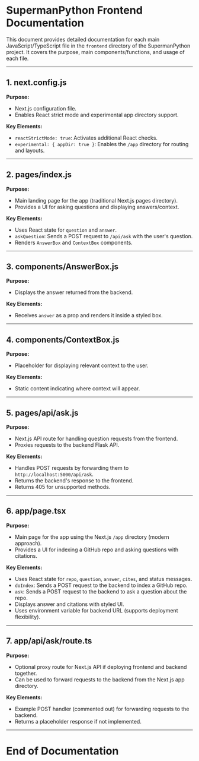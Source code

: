 # SupermanPython Frontend Documentation

This document provides detailed documentation for each main JavaScript/TypeScript file in the `frontend` directory of the SupermanPython project. It covers the purpose, main components/functions, and usage of each file.

---

## 1. next.config.js

**Purpose:**
- Next.js configuration file.
- Enables React strict mode and experimental app directory support.

**Key Elements:**
- `reactStrictMode: true`: Activates additional React checks.
- `experimental: { appDir: true }`: Enables the `/app` directory for routing and layouts.

---

## 2. pages/index.js

**Purpose:**
- Main landing page for the app (traditional Next.js pages directory).
- Provides a UI for asking questions and displaying answers/context.

**Key Elements:**
- Uses React state for `question` and `answer`.
- `askQuestion`: Sends a POST request to `/api/ask` with the user's question.
- Renders `AnswerBox` and `ContextBox` components.

---

## 3. components/AnswerBox.js

**Purpose:**
- Displays the answer returned from the backend.

**Key Elements:**
- Receives `answer` as a prop and renders it inside a styled box.

---

## 4. components/ContextBox.js

**Purpose:**
- Placeholder for displaying relevant context to the user.

**Key Elements:**
- Static content indicating where context will appear.

---

## 5. pages/api/ask.js

**Purpose:**
- Next.js API route for handling question requests from the frontend.
- Proxies requests to the backend Flask API.

**Key Elements:**
- Handles POST requests by forwarding them to `http://localhost:5000/api/ask`.
- Returns the backend's response to the frontend.
- Returns 405 for unsupported methods.

---

## 6. app/page.tsx

**Purpose:**
- Main page for the app using the Next.js `/app` directory (modern approach).
- Provides a UI for indexing a GitHub repo and asking questions with citations.

**Key Elements:**
- Uses React state for `repo`, `question`, `answer`, `cites`, and status messages.
- `doIndex`: Sends a POST request to the backend to index a GitHub repo.
- `ask`: Sends a POST request to the backend to ask a question about the repo.
- Displays answer and citations with styled UI.
- Uses environment variable for backend URL (supports deployment flexibility).

---

## 7. app/api/ask/route.ts

**Purpose:**
- Optional proxy route for Next.js API if deploying frontend and backend together.
- Can be used to forward requests to the backend from the Next.js app directory.

**Key Elements:**
- Example POST handler (commented out) for forwarding requests to the backend.
- Returns a placeholder response if not implemented.

---

# End of Documentation
